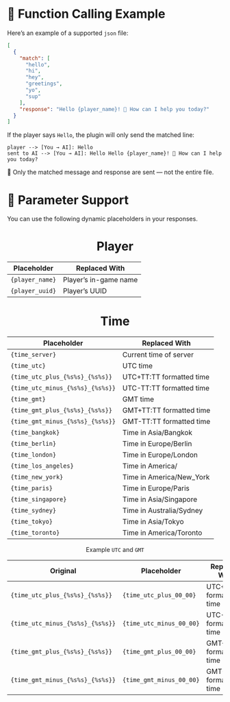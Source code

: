 # 🧠 Function Calling Example

Here’s an example of a supported `json` file:

```json
[
  {
    "match": [
      "hello",
      "hi",
      "hey",
      "greetings",
      "yo",
      "sup"
    ],
    "response": "Hello {player_name}! 👋 How can I help you today?"
  }
]
```

If the player says `Hello`, the plugin will only send the matched line:

```pgsql
player --> [You → AI]: Hello  
sent to AI --> [You → AI]: Hello Hello {player_name}! 👋 How can I help you today?
```

🔄 Only the matched message and response are sent — not the entire file.

# 🔧 Parameter Support

You can use the following dynamic placeholders in your responses.

<div align="center">

# Player

|Placeholder|Replaced With|
|-|-|
|`{player_name}`|Player’s in-game name|
|`{player_uuid}`|Player’s UUID|

# Time

|Placeholder|Replaced With|
|-|-|
|`{time_server}`|Current time of server |(local timezone)|
|`{time_utc}`|UTC time|
|`{time_utc_plus_{%s%s}_{%s%s}}`|UTC+TT:TT formatted time|
|`{time_utc_minus_{%s%s}_{%s%s}}`|UTC-TT:TT formatted time|
|`{time_gmt}`|GMT time|
|`{time_gmt_plus_{%s%s}_{%s%s}}`|GMT+TT:TT formatted time|
|`{time_gmt_minus_{%s%s}_{%s%s}}`|GMT-TT:TT formatted time|
|`{time_bangkok}`|Time in Asia/Bangkok|
|`{time_berlin}`|Time in Europe/Berlin|
|`{time_london}`|Time in Europe/London|
|`{time_los_angeles}`|Time in America/|Los_Angeles|
|`{time_new_york}`|Time in America/New_York|
|`{time_paris}`|Time in Europe/Paris|
|`{time_singapore}`|Time in Asia/Singapore|
|`{time_sydney}`|Time in Australia/Sydney|
|`{time_tokyo}`|Time in Asia/Tokyo|
|`{time_toronto}`|Time in America/Toronto|

Example `UTC` and `GMT`

|Original|Placeholder|Replaced With|
|-|-|-|
|`{time_utc_plus_{%s%s}_{%s%s}}`|`{time_utc_plus_00_00}`|UTC+00:00 formatted time|
|`{time_utc_minus_{%s%s}_{%s%s}}`|`{time_utc_minus_00_00}`|UTC-00:00 formatted time|
|`{time_gmt_plus_{%s%s}_{%s%s}}`|`{time_gmt_plus_00_00}`|GMT+00:00 formatted time|
|`{time_gmt_minus_{%s%s}_{%s%s}}`|`{time_gmt_minus_00_00}`|GMT-00:00 formatted time|

</div>
